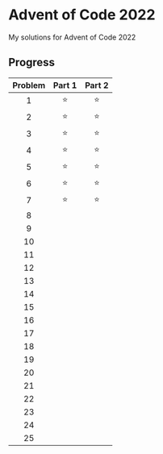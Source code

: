 # Advent of Code 2022
My solutions for Advent of Code 2022

## Progress
| **Problem** | **Part 1** | **Part 2** |
|:-----------:|:----------:|:----------:|
|      1      |     ⭐     |     ⭐     |
|      2      |     ⭐     |     ⭐     |
|      3      |     ⭐     |     ⭐     |
|      4      |     ⭐     |     ⭐     |
|      5      |     ⭐     |     ⭐     |
|      6      |     ⭐     |     ⭐     |
|      7      |     ⭐     |     ⭐     |
|      8      |            |            |
|      9      |            |            |
|      10     |            |            |
|      11     |            |            |
|      12     |            |            |
|      13     |            |            |
|      14     |            |            |
|      15     |            |            |
|      16     |            |            |
|      17     |            |            |
|      18     |            |            |
|      19     |            |            |
|      20     |            |            |
|      21     |            |            |
|      22     |            |            |
|      23     |            |            |
|      24     |            |            |
|      25     |            |            |